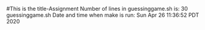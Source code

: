 #This is the title-Assignment
Number of lines in guessinggame.sh is: 
30 guessinggame.sh
Date and time when make is run: 
Sun Apr 26 11:36:52 PDT 2020
